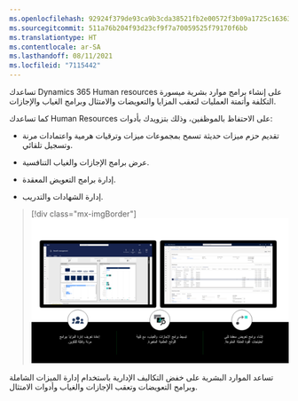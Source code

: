 ```yaml
---
ms.openlocfilehash: 92924f379de93ca9b3cda38521fb2e00572f3b09a1725c16363c5a5bef29c890
ms.sourcegitcommit: 511a76b204f93d23cf9f7a70059525f79170f6bb
ms.translationtype: HT
ms.contentlocale: ar-SA
ms.lasthandoff: 08/11/2021
ms.locfileid: "7115442"
---
```

تساعدك Dynamics 365 Human resources على إنشاء برامج موارد بشرية ميسورة التكلفة وأتمتة العمليات لتعقب المزايا والتعويضات والامتثال وبرامج الغياب والإجازات.

كما تساعدك Human Resources على الاحتفاظ بالموظفين، وذلك بتزويدك بأدوات:

-   تقديم حزم ميزات حديثة تسمح بمجموعات ميزات وترقيات هرمية واعتمادات مرنة وتسجيل تلقائي.

-   عرض برامج الإجازات والغياب التنافسية.

-   إدارة برامج التعويض المعقدة.

-   إدارة الشهادات والتدريب.

> [!div class="mx-imgBorder"]
> [![إدارة تعويضات الموارد البشرية والإجازات والغياب والميزات.](../media/programs-c.png)](../media/programs-c.png#lightbox) 

تساعد الموارد البشرية على خفض التكاليف الإدارية باستخدام إدارة الميزات الشاملة وبرامج التعويضات وتعقب الإجازات والغياب وأدوات الامتثال.
